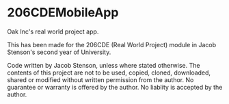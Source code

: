 # 206CDEMobileApp
Oak Inc's real world project app.

This has been made for the 206CDE (Real World Project) module in Jacob Stenson's second year of University.

Code written by Jacob Stenson, unless where stated otherwise. The contents of this project are not to be used, copied, cloned, downloaded, shared or modified without written permission from the author. No guarantee or warranty is offered by the author. No liablity is accepted by the author.
